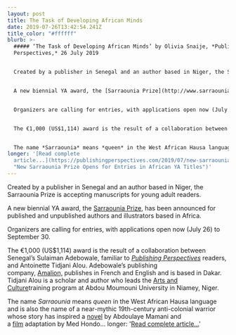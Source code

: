 ```yaml
---
layout: post
title: The Task of Developing African Minds
date: 2019-07-26T13:42:54.241Z
title_color: "#ffffff"
blurb: >-
  ##### ‘The Task of Developing African Minds’ by Olivia Snaije, *Publishing
  Perspectives,* 26 July 2019


  Created by a publisher in Senegal and an author based in Niger, the Sarraounia Prize is accepting manuscripts for young adult readers.


  A new biennial YA award, the [Sarraounia Prize](http://www.sarraounia.com/), has been announced for published and unpublished authors and illustrators based in Africa.


  Organizers are calling for entries, with applications open now (July 26) to September 30.


  The €1,000 (US$1,114) award is the result of a collaboration between Senegal’s Sulaiman Adebowale, familiar to *[Publishing Perspectives](https://publishingperspectives.com/?s=Sulaiman+Adebowale)* readers, and Antoinette Tidjani Alou. Adebowale’s publishing company, [Amalion,](http://www.amalion.net/) publishes in French and English and is based in Dakar. Tidjani Alou is a scholar and author who leads the [Arts and Culture](https://www.facebook.com/ARTS-Culture-236248510190137/)training program at Abdou Moumouni University in Niamey, Niger.


  The name *Sarraounia* means *queen* in the West African Hausa language and is also the name of a near-mythic 19th-century anti-colonial warrior whose story has inspired a [novel](https://www.editions-harmattan.fr/index.asp?navig=catalogue&obj=livre&no=1446&motExact=0&motcle=&mode=AND) by Abdoulaye Mamani and a [film](https://www.imdb.com/title/tt0091892/?ref_=fn_al_tt_1) adaptation by Med Hondo...
longer: '[Read complete
  article...](https://publishingperspectives.com/2019/07/new-sarraounia-prize-opens-for-entries-in-african-ya-titles/
  "New Sarraounia Prize Opens for Entries in African YA Titles")'
---
```

Created by a publisher in Senegal and an author based in Niger, the Sarraounia Prize is accepting manuscripts for young adult readers.

A new biennial YA award, the [Sarraounia Prize](http://www.sarraounia.com/), has been announced for published and unpublished authors and illustrators based in Africa.

Organizers are calling for entries, with applications open now (July 26) to September 30.

The €1,000 (US$1,114) award is the result of a collaboration between Senegal’s Sulaiman Adebowale, familiar to *[Publishing Perspectives](https://publishingperspectives.com/?s=Sulaiman+Adebowale)* readers, and Antoinette Tidjani Alou. Adebowale’s publishing company, [Amalion,](http://www.amalion.net/) publishes in French and English and is based in Dakar. Tidjani Alou is a scholar and author who leads the [Arts and Culture](https://www.facebook.com/ARTS-Culture-236248510190137/)training program at Abdou Moumouni University in Niamey, Niger.

The name *Sarraounia* means *queen* in the West African Hausa language and is also the name of a near-mythic 19th-century anti-colonial warrior whose story has inspired a [novel](https://www.editions-harmattan.fr/index.asp?navig=catalogue&obj=livre&no=1446&motExact=0&motcle=&mode=AND) by Abdoulaye Mamani and a [film](https://www.imdb.com/title/tt0091892/?ref_=fn_al_tt_1) adaptation by Med Hondo...
longer: '[Read complete
article...](https://publishingperspectives.com/2019/07/new-sarraounia-prize-opens-for-entries-in-african-ya-titles/
"New Sarraounia Prize Opens for Entries in African YA Titles")'